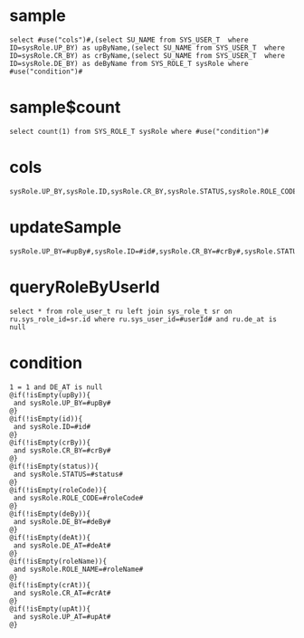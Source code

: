sample
===

	select #use("cols")#,(select SU_NAME from SYS_USER_T  where ID=sysRole.UP_BY) as upByName,(select SU_NAME from SYS_USER_T  where ID=sysRole.CR_BY) as crByName,(select SU_NAME from SYS_USER_T  where ID=sysRole.DE_BY) as deByName from SYS_ROLE_T sysRole where  #use("condition")#

sample$count
===
    select count(1) from SYS_ROLE_T sysRole where #use("condition")#

cols
===
	sysRole.UP_BY,sysRole.ID,sysRole.CR_BY,sysRole.STATUS,sysRole.ROLE_CODE,sysRole.DE_BY,sysRole.DE_AT,sysRole.ROLE_NAME,sysRole.CR_AT,sysRole.UP_AT

updateSample
===

	sysRole.UP_BY=#upBy#,sysRole.ID=#id#,sysRole.CR_BY=#crBy#,sysRole.STATUS=#status#,sysRole.ROLE_CODE=#roleCode#,sysRole.DE_BY=#deBy#,sysRole.DE_AT=#deAt#,sysRole.ROLE_NAME=#roleName#,sysRole.CR_AT=#crAt#,sysRole.UP_AT=#upAt#

queryRoleByUserId
===

    select * from role_user_t ru left join sys_role_t sr on ru.sys_role_id=sr.id where ru.sys_user_id=#userId# and ru.de_at is null

condition
===

	1 = 1 and DE_AT is null
	@if(!isEmpty(upBy)){
	 and sysRole.UP_BY=#upBy#
	@}
	@if(!isEmpty(id)){
	 and sysRole.ID=#id#
	@}
	@if(!isEmpty(crBy)){
	 and sysRole.CR_BY=#crBy#
	@}
	@if(!isEmpty(status)){
	 and sysRole.STATUS=#status#
	@}
	@if(!isEmpty(roleCode)){
	 and sysRole.ROLE_CODE=#roleCode#
	@}
	@if(!isEmpty(deBy)){
	 and sysRole.DE_BY=#deBy#
	@}
	@if(!isEmpty(deAt)){
	 and sysRole.DE_AT=#deAt#
	@}
	@if(!isEmpty(roleName)){
	 and sysRole.ROLE_NAME=#roleName#
	@}
	@if(!isEmpty(crAt)){
	 and sysRole.CR_AT=#crAt#
	@}
	@if(!isEmpty(upAt)){
	 and sysRole.UP_AT=#upAt#
	@}



